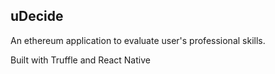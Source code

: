 ## uDecide

An ethereum application to evaluate user's professional skills.

Built with Truffle and React Native